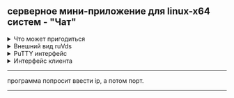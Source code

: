## серверное мини-приложение для linux-x64 систем - "Чат"

<details><summary> Что может пригодиться </summary>

git. для того, чтобы им пользоваться, установите его на linux-устройство </br>
arch -> ``` pacman -S git ``` </br>
debian -> ``` apt-get install git ``` </br> 
</details>

<details><summary> Внешний вид ruVds </summary>
  
![](readme-screenshots/main.bmp)
</details>
<details><summary> PuTTY интерфейс</summary>

Подключившись к vds машине по ssh далее идет установка этого терминального приложения через git clone </br>
через git clone устанавливается репозиторий```</br>
через cd пользователь добирается до ./ruVds-server-test/server/linux-x64/ruvds-tcp </br>
через chmod 755 ./ruvds-tcp пользователь получает разрешение на запуск приложения </br>
через ./ruvds-tcp пользователь запускает сервер приложение </br>

![](readme-screenshots/server-log.png)

далее на сервере пользователь вбивает внешний ip vds машины </br>
далее на сервере пользователь вбивает порт, по которому будет прослушивание </br>
profit </br>

![](readme-screenshots/server-and-clients.png)
</details>

<details><summary> Интерфейс клиента</summary>

по аналогии с запуском сервер-приложения запускается клиент-приложение </br>
но вместо ./ruVds-server-test/server/linux-x64/ruvds-tcp </br>
нужно перейти по директории ./ruVds-server-test/client/linux-x64/ruvds-client </br>

![](readme-screenshots/client-log.png)

-----------------

приложение попросит ввести внешний ip сервера, чтобы подключиться к нему </br>
если вы получите сообщение: Добро пожаловать на сервер "UROD Engine"  </br>
то вы успешно подключились к серверу и теперь можете вывести справку командой help </br>
чтобы общаться с другими пользователями, напишите say и сообщение после него </br>
</details>

----------------------------------------

программа попросит ввести ip, а потом порт.

----------------------------------------
